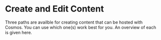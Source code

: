 # Create and Edit Content

Three paths are availble for creating content that can be hosted with Cosmos.  You can use which one(s) work best for you. An overview of each is given here.
